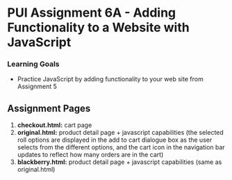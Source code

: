 # PUI Assignment 6A - Adding Functionality to a Website with JavaScript

### Learning Goals
* Practice JavaScript by adding functionality to your web site from Assignment 5

## Assignment Pages
1. **checkout.html:** cart page
2. **original.html:** product detail page + javascript capabilities (the selected roll options are displayed in the add to cart dialogue box as the user selects from the different options, and the cart icon in the navigation bar updates to reflect how many orders are in the cart)
3. **blackberry.html:** product detail page + javascript capabilities (same as original.html)

